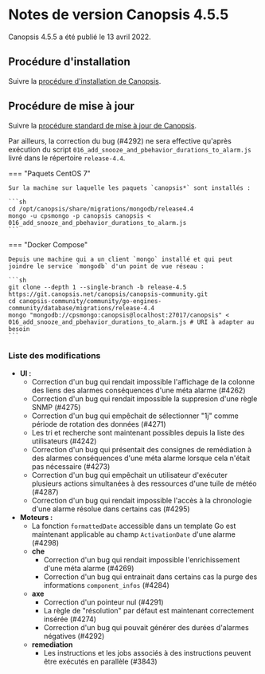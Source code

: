 # Notes de version Canopsis 4.5.5

Canopsis 4.5.5 a été publié le 13 avril 2022.

## Procédure d'installation

Suivre la [procédure d'installation de Canopsis](../guide-administration/installation/index.md).

## Procédure de mise à jour

Suivre la [procédure standard de mise à jour de Canopsis](../guide-administration/mise-a-jour/index.md).

Par ailleurs, la correction du bug (#4292) ne sera effective qu'après exécution du script `016_add_snooze_and_pbehavior_durations_to_alarm.js` livré dans le répertoire `release-4.4`.

=== "Paquets CentOS 7"

    Sur la machine sur laquelle les paquets `canopsis*` sont installés :

    ```sh
    cd /opt/canopsis/share/migrations/mongodb/release4.4
    mongo -u cpsmongo -p canopsis canopsis < 016_add_snooze_and_pbehavior_durations_to_alarm.js
    ```

=== "Docker Compose"

    Depuis une machine qui a un client `mongo` installé et qui peut joindre le service `mongodb` d'un point de vue réseau :

    ```sh
    git clone --depth 1 --single-branch -b release-4.5 https://git.canopsis.net/canopsis/canopsis-community.git
    cd canopsis-community/community/go-engines-community/database/migrations/release-4.4
    mongo "mongodb://cpsmongo:canopsis@localhost:27017/canopsis" < 016_add_snooze_and_pbehavior_durations_to_alarm.js # URI à adapter au besoin
    ```


### Liste des modifications

*  **UI :**
    * Correction d'un bug qui rendait impossible l'affichage de la colonne des liens des alarmes conséquences d'une méta alarme (#4262)
    * Correction d'un bug qui rendait impossible la suppresion d'une règle SNMP (#4275)
    * Correction d'un bug qui empêchait de sélectionner "1j" comme période de rotation des données (#4271)
    * Les tri et recherche sont maintenant possibles depuis la liste des utilisateurs (#4242)
    * Correction d'un bug qui présentait des consignes de remédiation à des alarmes conséquences d'une méta alarme lorsque cela n'était pas nécessaire (#4273)
    * Correction d'un bug qui empêchait un utilisateur d'exécuter plusieurs actions simultanées à des ressources d'une tuile de météo (#4287)
    * Correction d'un bug qui rendait impossible l'accès à la chronologie d'une alarme résolue dans certains cas (#4295)
*  **Moteurs :**
    * La fonction `formattedDate` accessible dans un template Go est maintenant applicable au champ `ActivationDate` d'une alarme (#4298)
    * **che**
        * Correction d'un bug qui rendait impossible l'enrichissement d'une méta alarme (#4269)
        * Correction d'un bug qui entrainait dans certains cas la purge des informations `component_infos` (#4284)
    * **axe**
        * Correction d'un pointeur nul (#4291)
        * La règle de "résolution" par défaut est maintenant correctement insérée (#4274)
        * Correction d'un bug qui pouvait générer des durées d'alarmes négatives (#4292)
    * **remediation**
        * Les instructions et les jobs associés à des instructions peuvent être exécutés en parallèle (#3843)
